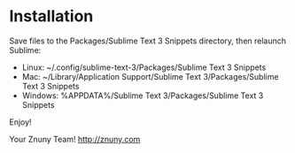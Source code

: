 # Installation

Save files to the Packages/Sublime Text 3 Snippets directory, then relaunch Sublime:

  * Linux: ~/.config/sublime-text-3/Packages/Sublime Text 3 Snippets
  * Mac: ~/Library/Application Support/Sublime Text 3/Packages/Sublime Text 3 Snippets
  * Windows: %APPDATA%/Sublime Text 3/Packages/Sublime Text 3 Snippets

Enjoy!

 Your Znuny Team!
 http://znuny.com
